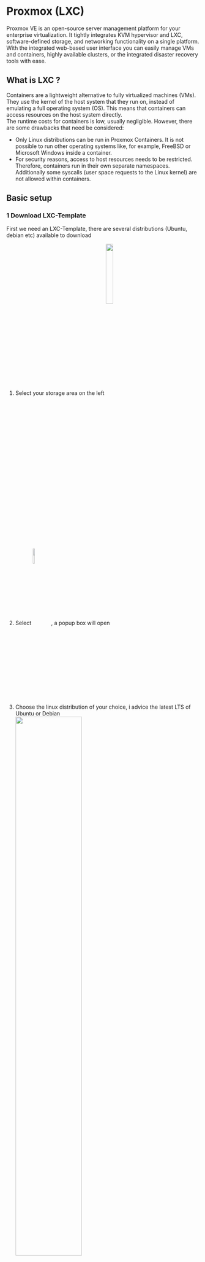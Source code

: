 # Proxmox (LXC)

Proxmox VE is an open-source server management platform for your enterprise virtualization. It tightly integrates KVM hypervisor and LXC, software-defined storage, and networking functionality on a single platform. With the integrated web-based user interface you can easily manage VMs and containers, highly available clusters, or the integrated disaster recovery tools with ease.

## What is LXC ?
Containers are a lightweight alternative to fully virtualized machines (VMs). They use the kernel of the host system that they run on, instead of emulating a full operating system (OS). This means that containers can access resources on the host system directly.  
The runtime costs for containers is low, usually negligible. However, there are some drawbacks that need be considered:

* Only Linux distributions can be run in Proxmox Containers. It is not possible to run other operating systems like, for example, FreeBSD or Microsoft Windows inside a container.  
* For security reasons, access to host resources needs to be restricted. Therefore, containers run in their own separate namespaces. Additionally some syscalls (user space requests to the Linux kernel) are not allowed within containers.

## Basic setup

### 1 Download LXC-Template
First we need  an LXC-Template, there are several distributions (Ubuntu, debian etc)  available to download
1) Select your storage area on the left <img src="./img/LXC/storageIMG.png" width="20%" height="20%" align="center">

2) Select <img src="./img/LXC/templateButton.png" width="10%" height="10%" align="center">, a popup box will open
3) Choose the linux distribution of your choice, i advice the latest LTS of Ubuntu or Debian  
   <img src="./img/LXC/templateDownload.png" width="60%" height="60%" align="center">
4) Hit the download button, the template will be downloaded to your system

### 2 Create LXC container
1) Create new LXC-Container <img src="./img/LXC/createLXC.png" width="10%" height="10%" align="center">
   
2) The following main settings are required
    * ID : Proxmox will automatically choose the firsst available, you can change this if wanted
    * Hostname : Name of your system, will also be the NetBios name !
    * Password : Password of the root account  
      <img src="./img/LXC/basicSettingsLXC.png" width="60%" height="60%" align="center">
3) Choose your preferred template to use  
   <img src="./img/LXC/chooseTemplateLXC.png" width="60%" height="60%" align="center">
4) Define storage size of you disk (I recommend 10 GB for an ioBroker only setup)  
   <img src="./img/LXC/chooseDiskLXC.png" width="60%" height="60%" align="center">
5) Define cores (1 is sufficient as NodeJS is not multitasking)  
   <img src="./img/LXC/chooseCPULXC.png" width="60%" height="60%" align="center">
6) Define memory (I recommend 2048 for small and 4096 for large system)  
   <img src="./img/LXC/chooseMemoryLXC.png" width="60%" height="60%" align="center">
7) Provide your network settings, this can be handled by DHCP or manually, please note the /24 for manual input !  
   <img src="./img/LXC/networkSettingsLXC.png" width="60%" height="60%" align="center">
8) You can leave the DNS servers empty to use  the default and finish you steps to create the container

## 3 Mount USB-Devices
To ensure USB-Devices (like zigbee stick) can be used within the LXC, we need to:   
1) Ensure the device is always mounted into the sae directory  
2) Ensure the mount directly is writable  
3) Forward the ports to the LXC container  

To accomplish 1 & 2 we will use udev-rules to assign un-mutable TTY names to USB devices by creating symbolic links of physical devices.  
As last step we modify the container configuration to accomplish mount the host symbolic link into the container.

### 3.1 Creating symbolic links of physical devices
1) Identify the vendor and product id, assuming the device is currently mounted to ```/dev/ttyACM0``` use the following commmmand  
```
udevadm info -a -p $(udevadm info -q path -n /dev/ttyACM0) | grep "ATTRS{idVendor}"  && udevadm info -a -p $(udevadm info -q path -n /dev/ttyACM0) | grep "ATTRS{idProduct}"
```  
::: tip
Replace 
   ```/dev/ttyACM0```
wih the proper mount point if needed  
:::

2) You should see something like this, we always need the values at the top!  
```
ATTRS{idVendor}=="0451"
ATTRS{idVendor}=="1d6b"
ATTRS{idProduct}=="16c8"
ATTRS{idProduct}=="0002"
```

3) create new udev-rule ```nano /etc/udev/rules.d/49-custom.rules``` and enter the following lines
```
KERNEL=="ttyACM[0-9]*", SUBSYSTEM=="tty", ATTRS{idVendor}=="0451", ATTRS{idProduct}=="16c8", SYMLINK="ttyZigbee"
```
Replace the following items with the previous retrieved values and choose a SYMLINK
- idVendor ```Retrieved in step 2```
- idProduct ```Retrieved in step 2```
- SYMLINK  ```The wanted mounting point, usually ttyACM0```

### 3.2 Ensure correct ACL on mounted drive
1) Open the previous created udev-rule
   ```nano /etc/udev/rules.d/49-custom.rules```
2) Add the following line to ensure the ACL is set to 0666
    ```
    SUBSYSTEMS=="usb", ATTRS{idVendor}=="0451", ATTRS{idProduct}=="16c8", GROUP="users", MODE="0666"
   ```
Ensure **idVendor** and **idProduct** is provided correctly (See step 3.1, previous section). Reload the configuration and check if the new device is present:  
```
udevadm control --reload
ls -l /dev/
```
::: tip
   if not: try a reboot of Proxmox
:::

### 4 Mount device into LXC 
 Mount the new created symlink into your lxc dev container
    1) Get the ACL group ID of created symlink 
```
ls -l /dev/ttyZigbee
   
lrwxrwxrwx 1 root root 7 Mar 10 13:40 /dev/ttyZigbee -> ttyACM0
```
::: tip    
in my case the ID is **7**, see the number between user and date  
:::
   2) Open the LXC configuration file ```nano /etc/pve/lxc/XXX.conf```
   4) add the following lines, replace **7** with the number in step 1 and ensure proper symlink directory
```
lxc.cgroup.devices.allow: c 7:* rwm
lxc.mount.entry: /dev/ttyZigbee dev/ttyZigbee none bind,optional,create=file
```

### 5 Mount (e.g. NAS)
In some situations it is practical to outsource data externally (e.g. backups), here I recommend to use NFS because this is also possible in unprivileged containers.
I have not been able to mount CIFS/SMB in unprivileged containers, but I would like to receive tips :-)

1) Requirement is that the NFS share is already mounted in Proxmox, e.g. with the command:
   ```
   mount -t nfs 192.168.10.200:/volume1/Media /mnt/pve/MediaNAS/
   ```

   Where:
   - 192.168.10.200 ````The IP address of the server ````
   - /volume1/Media ```The verzechnis, this is an example for Synology```
   - /mnt/pve/MediaNAS/ ````The directory in Proxmox```

2) Open the LXC configuration file ```nano /etc/pve/lxc/XXX.conf``.
   Enter here the desired directory, on the left the mount on proxmox and on the right the directory in the LXC container.
   ```
   lxc.mount.entry: /mnt/pve/MediaNAS mnt/MediaNAS/ none bind,create=dir,optional 0 0
   ```

## NodeJS
ioBroker is build as NodeJS project and needs the NodeJS framework (not part of ioBroker) to be able to run.  
Node.js is an open-source, cross-platform, back-end JavaScript runtime environment that runs on the V8 engine and executes JavaScript code outside a web browser.

### Install NodeJS
```
curl -sL https://deb.nodesource.com/setup_14.x | sudo -E bash -
sudo apt install -y nodejs
sudo reboot
```
::: tip
If you receive an error message  ```bash: curl: command not found```  you can install curl by entering ```apt install curl```
:::